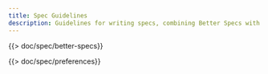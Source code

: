 ```yaml
---
title: Spec Guidelines
description: Guidelines for writing specs, combining Better Specs with my preferences
---
```


{{> doc/spec/better-specs}}

{{> doc/spec/preferences}}
